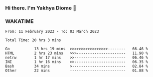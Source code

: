 ### Hi there. I'm Yakhya Diome 👋

### WAKATIME
<!--START_SECTION:waka-->

```text
From: 11 February 2023 - To: 03 March 2023

Total Time: 20 hrs 3 mins

Go           13 hrs 19 mins  >>>>>>>>>>>>>>>>>--------   66.46 %
HTML         2 hrs 23 mins   >>>----------------------   11.90 %
netrw        1 hr 17 mins    >>-----------------------   06.46 %
INI          1 hr 16 mins    >>-----------------------   06.35 %
Bash         34 mins         >------------------------   02.84 %
Other        22 mins         -------------------------   01.88 %
```

<!--END_SECTION:waka-->
